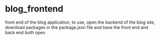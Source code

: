 # blog_frontend
front end of the blog application, to use, open the backend of the blog site, download packages in the package.json file and have the front end and back end both open
